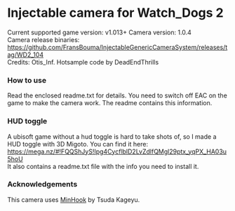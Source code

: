 Injectable camera for Watch_Dogs 2
============================

Current supported game version: v1.013+
Camera version: 1.0.4  
Camera release binaries: https://github.com/FransBouma/InjectableGenericCameraSystem/releases/tag/WD2_104    
Credits: Otis_Inf. Hotsample code by DeadEndThrills

### How to use
Read the enclosed readme.txt for details. You need to switch off EAC on the game to make the camera work. 
The readme contains this information. 

### HUD toggle
A ubisoft game without a hud toggle is hard to take shots of, so I made a HUD toggle with 3D Migoto. 
You can find it here: https://mega.nz/#!FQQShJyS!Ipg4CycflblD2LvZdlfQMgl29ptx_yqPX_HA03u5hoU  
It also contains a readme.txt file with the info you need to install it. 

### Acknowledgements
This camera uses [MinHook](https://github.com/TsudaKageyu/minhook) by Tsuda Kageyu.
